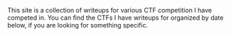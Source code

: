 This site is a collection of writeups for various CTF competition I have competed in. You can find the CTFs I have writeups for organized by date below, if you are looking for something specific.
